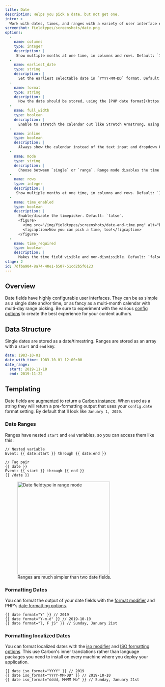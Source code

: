 ```yaml
---
title: Date
description: Helps you pick a date, but not get one.
intro: >
  Work with dates, times, and ranges with a variety of user interface options that make you really enjoy basically just picking numbers from a table.
screenshot: fieldtypes/screenshots/date.png
options:
  -
    name: columns
    type: integer
    description: |
     Show multiple months at one time, in columns and rows. Default: `1`.
  -
    name: earliest_date
    type: string
    description: |
      Set the earliest selectable date in `YYYY-MM-DD` format. Default: `1900-01-01`.
  -
    name: format
    type: string
    description: |
      How the date should be stored, using the [PHP date format](https://www.php.net/manual/en/datetime.format.php)
  -
    name: full_width
    type: boolean
    description: |
      Enable to stretch the calendar out like Stretch Armstrong, using the maximum amount of available horizontal space. Default: `false`.
  -
    name: inline
    type: boolean
    description: |
      Always show the calendar instead of the text input and dropdown UI. Default: `false`.
  -
    name: mode
    type: string
    description: |
      Choose between `single` or `range`. Range mode disables the time picker. Default: `single`.
  -
    name: rows
    type: integer
    description: |
     Show multiple months at one time, in columns and rows. Default: `1`.
  -
    name: time_enabled
    type: boolean
    description: |
      Enable/disable the timepicker. Default: `false`.
      <figure>
        <img src="/img/fieldtypes/screenshots/date-and-time.png" alt="Date fieldtype with time enabled" width="492">
        <figcaption>Now you can pick a time, too!</figcaption>
      </figure>
  -
    name: time_required
    type: boolean
    description: |
      Makes the time field visible and non-dismissible. Default: `false`.
stage: 2
id: 7dfba904-8a74-40e1-b507-51cd2b5f6123
---
```


## Overview

Date fields have highly configurable user interfaces. They can be as simple as a single date and/or time, or as fancy as a multi-month calendar with multi-day range picking. Be sure to experiment with the various [config options](#config-options) to create the best experience for your content authors.

## Data Structure

Single dates are stored as a date/timestring. Ranges are stored as an array with a `start` and `end` key.

``` yaml
date: 1983-10-01
date_with_time: 1983-10-01 12:00:00
date_range:
  start: 2019-11-18
  end: 2019-11-22
```

## Templating

Date fields are [augmented](/augmentation) to return a [Carbon instance][carbon]. When used as a string they will return a pre-formatting output that uses your `config.date` format setting. By default that'll look like `January 1, 2020`.

### Date Ranges

Ranges have nested `start` and `end` variables, so you can access them like this:

```
// Nested variable
Event: {{ date:start }} through {{ date:end }}

// Tag pair
{{ date }}
Event: {{ start }} through {{ end }}
{{ /date }}
```

<figure>
  <img src="/img/fieldtypes/screenshots/date-range.png" alt="Date fieldtype in range mode" width="301">
  <figcaption>Ranges are much simpler than two date fields.</figcaption>
</figure>

### Formatting Dates

You can format the output of your date fields with the [format modifier](/modifiers/format) and PHP's [date formatting options](https://www.php.net/manual/en/function.date.php).

```
{{ date format="Y" }} // 2019
{{ date format="Y-m-d" }} // 2019-10-10
{{ date format="l, F jS" }} // Sunday, January 21st
```

### Formatting localized Dates

You can format localized dates with the [iso modifier](/modifiers/iso_format) and [ISO formatting options](https://carbon.nesbot.com/docs/#api-localization). This use Carbon's inner translations rather than language packages you need to install on every machine where you deploy your application.

```
{{ date iso_format="YYYY" }} // 2019
{{ date iso_format="YYYY-MM-DD" }} // 2019-10-10
{{ date iso_format="dddd, MMMM Mo" }} // Sunday, January 21st
```



[carbon]: https://carbon.nesbot.com/docs/
